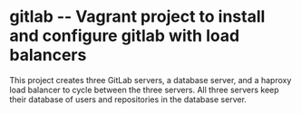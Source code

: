# gitlab -- Vagrant project to install and configure gitlab with load balancers

This project creates three GitLab servers, a database server, and a haproxy load balancer to cycle between the three servers.  All three servers keep their database of users and repositories in the database server.
